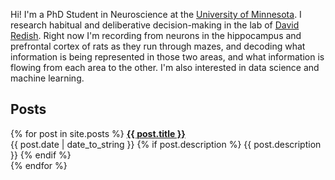 Hi! I'm a PhD Student in Neuroscience at the 
[University of Minnesota](https://twin-cities.umn.edu/).
I research habitual and deliberative decision-making in the lab of 
[David Redish](http://redishlab.neuroscience.umn.edu/).
Right now I'm recording from neurons in the hippocampus and prefrontal cortex 
of rats as they run through mazes, and decoding what information is being 
represented in those two areas, and what information is flowing from each 
area to the other.
I'm also interested in data science and machine learning.

## Posts

{% for post in site.posts %}
  <strong> <a href="{{ post.url }}" title="{{ post.title }}">{{ post.title }}</a> </strong> <br />
  <span>{{ post.date | date_to_string }}</span>
  {% if post.description %} 
    {{ post.description }} 
  {% endif %}
  <br />
{% endfor %}
